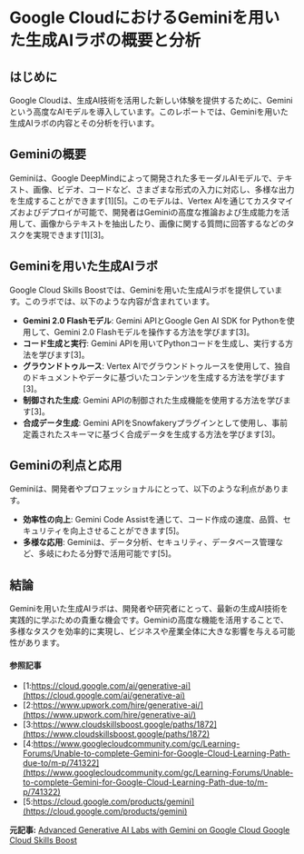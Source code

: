# Google CloudにおけるGeminiを用いた生成AIラボの概要と分析

## はじめに

Google Cloudは、生成AI技術を活用した新しい体験を提供するために、Geminiという高度なAIモデルを導入しています。このレポートでは、Geminiを用いた生成AIラボの内容とその分析を行います。

## Geminiの概要

Geminiは、Google DeepMindによって開発された多モーダルAIモデルで、テキスト、画像、ビデオ、コードなど、さまざまな形式の入力に対応し、多様な出力を生成することができます[1][5]。このモデルは、Vertex AIを通じてカスタマイズおよびデプロイが可能で、開発者はGeminiの高度な推論および生成能力を活用して、画像からテキストを抽出したり、画像に関する質問に回答するなどのタスクを実現できます[1][3]。

## Geminiを用いた生成AIラボ

Google Cloud Skills Boostでは、Geminiを用いた生成AIラボを提供しています。このラボでは、以下のような内容が含まれています。

- **Gemini 2.0 Flashモデル**: Gemini APIとGoogle Gen AI SDK for Pythonを使用して、Gemini 2.0 Flashモデルを操作する方法を学びます[3]。
- **コード生成と実行**: Gemini APIを用いてPythonコードを生成し、実行する方法を学びます[3]。
- **グラウンドトゥルース**: Vertex AIでグラウンドトゥルースを使用して、独自のドキュメントやデータに基づいたコンテンツを生成する方法を学びます[3]。
- **制御された生成**: Gemini APIの制御された生成機能を使用する方法を学びます[3]。
- **合成データ生成**: Gemini APIをSnowfakeryプラグインとして使用し、事前定義されたスキーマに基づく合成データを生成する方法を学びます[3]。

## Geminiの利点と応用

Geminiは、開発者やプロフェッショナルにとって、以下のような利点があります。

- **効率性の向上**: Gemini Code Assistを通じて、コード作成の速度、品質、セキュリティを向上させることができます[5]。
- **多様な応用**: Geminiは、データ分析、セキュリティ、データベース管理など、多岐にわたる分野で活用可能です[5]。

## 結論

Geminiを用いた生成AIラボは、開発者や研究者にとって、最新の生成AI技術を実践的に学ぶための貴重な機会です。Geminiの高度な機能を活用することで、多様なタスクを効率的に実現し、ビジネスや産業全体に大きな影響を与える可能性があります。

#### 参照記事
- [1:https://cloud.google.com/ai/generative-ai](https://cloud.google.com/ai/generative-ai)
- [2:https://www.upwork.com/hire/generative-ai/](https://www.upwork.com/hire/generative-ai/)
- [3:https://www.cloudskillsboost.google/paths/1872](https://www.cloudskillsboost.google/paths/1872)
- [4:https://www.googlecloudcommunity.com/gc/Learning-Forums/Unable-to-complete-Gemini-for-Google-Cloud-Learning-Path-due-to/m-p/741322](https://www.googlecloudcommunity.com/gc/Learning-Forums/Unable-to-complete-Gemini-for-Google-Cloud-Learning-Path-due-to/m-p/741322)
- [5:https://cloud.google.com/products/gemini](https://cloud.google.com/products/gemini)


**元記事:** [Advanced Generative AI Labs with Gemini on Google Cloud Google Cloud Skills Boost](https://www.cloudskillsboost.google/paths/1873)